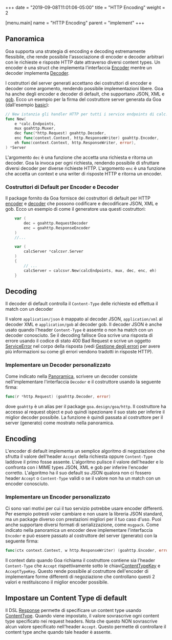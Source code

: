 +++
date = "2019-09-08T11:01:06-05:00"
title = "HTTP Encoding"
weight = 2

[menu.main]
name = "HTTP Encoding"
parent = "implement"
+++

## Panoramica

Goa supporta una strategia di encoding e decoding estremamente flessibile, che rende possibile
l'associazione di encoder e decoder arbitrari con le richieste e risposte HTTP date attraverso
diversi content types. Un encoder è una struct che implementa l'interfaccia 
[Encoder](https://godoc.org/goa.design/goa/v3/http#Encoder) mentre un decoder implementa
[Decoder](https://godoc.org/goa.design/goa/v3/http#Decoder).

I costruttori del server generati accettano dei costruttori di encoder e decoder come argomento,
rendendo possibile implementazioni libere. Goa ha anche degli encoder e decoder di default, che
supportano JSON, XML e [gob](https://golang.org/pkg/encoding/gob/).
Ecco un esempio per la firma del costruttore server generata da Goa (dall'esempio
[basic](https://github.com/goadesign/examples/blob/master/basic)):

```go
// New istanzia gli handler HTTP per tutti i service endpoints di calc.
func New(
	e *calc.Endpoints,
	mux goahttp.Muxer,
	dec func(*http.Request) goahttp.Decoder,
	enc func(context.Context, http.ResponseWriter) goahttp.Encoder,
	eh func(context.Context, http.ResponseWriter, error),
) *Server
```

L'argomento `dec` è una funzione che accetta una richiesta e ritorna un decoder. Goa la invoca
per ogni richiesta, rendendo possibile di sfruttare diversi decoder per diverse richieste HTTP.
L'argomento `enc` è una funzione che accetta un context e una writer di risposte HTTP e 
ritorna un encoder.

### Costruttori di Default per Encoder e Decoder

Il package fornito da Goa fornisce dei costruttori di default per HTTP
[encoder](https://godoc.org/goa.design/goa/v3/http#RequestEncoder) e
[decoder](https://godoc.org/goa.design/goa/v3/http#ResponseEncoder) che possono codificare e 
decodificare JSON, XML e gob. 
Ecco un esempio di come il generatore usa questi costruttori:

```go
	var (
		dec = goahttp.RequestDecoder
		enc = goahttp.ResponseEncoder
	)
    //...

	var (
		calcServer *calcsvr.Server
	)
	{
        // ...
		calcServer = calcsvr.New(calcEndpoints, mux, dec, enc, eh)
	}
```

## Decoding

Il decoder di default controlla il `Content-Type` delle richieste ed effettua il match con un decoder

Il valore `application/json` è mappato al decoder JSON, `application/xml` al decoder XML e 
`application/gob` al decoder gob. Il decoder JSON è anche usato quando l'header `Content-Type`
è assente o non ha match con un decoder conosciuto. Se il decoding fallisce Goa
scrive una risposta di errore usando il codice di stato 400 Bad Request e scrive un oggetto
[ServiceError](https://pkg.go.dev/goa.design/goa/v3@v3.6.0/pkg#ServiceError) nel
corpo della risposta (vedi
[Gestione degli errori](/v1/implement/error_handling/) per avere più
informazioni su come gli errori vendono tradotti in risposte HTTP).

### Implementare un Decoder personalizzato

Come indicato nella [Panoramica](#Overview), scrivere un decoder consiste nell'implementare l'interfaccia
`Decoder` e il costruttore usando la seguente firma:

```go
func(r *http.Request) (goahttp.Decoder, error)
```

dove `goahttp` è un alias per il package `goa.design/goa/http`. Il costruttore
ha accesso al request object e può quindi ispezionare il suo stato per inferire il miglior decoder
possibile. La funzione è quindi passata al costruttore per il server (generato) come mostrato nella panoramica.

## Encoding

L'encoder di default implementa un semplice algoritmo di negoziazione che sfrutta il valore dell'header
`Accept` della richiesta oppure `Content-Type` laddove il primo fosse assente.
L'algoritmo pulisce il valore dell'header e lo confronta con i MIME types JSON, XML
e gob per inferire l'encoder corretto. L'algoritmo ha il suo default su JSON qualora non ci fossero header `Accept` o
`Content-Type` validi o se il valore non ha un match con un encoder conosciuto.

### Implementare un Encoder personalizzato

Ci sono vari motivi per cui il tuo servizio potrebbe usare encoder differenti. Per esempio potresti
voler cambiare e non usare la libreria JSON standard, ma un package diverso con prestazioni migliori
per il tuo caso d'uso. Puoi anche supportare diversi formati di serializzazione, come `msgpack`. 
Come indicato nella panoramica un encoder deve implementare l'interfaccia `Encoder` e può
essere passato al costruttore del server (generato) con la seguente firma:

```go
func(ctx context.Context, w http.ResponseWriter) (goahttp.Encoder, error)
```

Il context dato quando Goa richiama il costruttore contiene sia l'header `Content-Type` che
`Accept` rispettivamente sotto le chiavi[ContentTypeKey](https://godoc.org/goa.design/goa/v3/http#pkg-constants)
e `AcceptTypeKey`. 
Questo rende possibile al costruttore dell'encoder di implementare forme differenti di negoziazione che 
controllano questi 2 valori e restituiscono il miglior encoder possibile.

## Impostare un Content Type di default

Il DSL [Response](https://godoc.org/goa.design/goa/v3/dsl#Response) permette di specificare un
content type usando [ContentType](https://godoc.org/goa.design/goa/v3/dsl#ContentType). Quando
viene impostato, il valore sovrascrive ogni content type specificato nei request headers. 
Nota che questo NON sovrascrive alcun valore specificato nell'header `Accept`.
Questo permette di controllare il content type anche quando tale header è assente.
